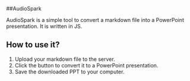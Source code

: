 ##AudioSpark

AudioSpark is a simple tool to convert a markdown file into a PowerPoint presentation. It is written in JS. 

## How to use it?

1. Upload your markdown file to the server.
2. Click the button to convert it to a PowerPoint presentation.
3. Save the downloaded PPT to your computer.